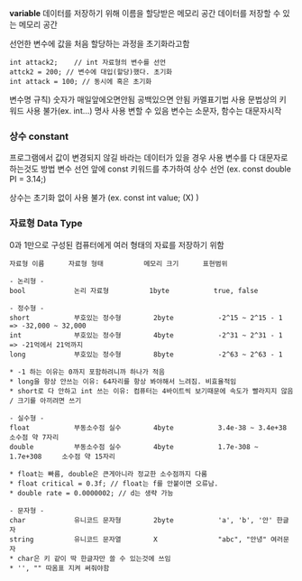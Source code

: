 **variable**
데이터를 저장하기 위해 이름을 할당받은 메모리 공간
데이터를 저장할 수 있는 메모리 공간

선언한 변수에 값을 처음 할당하는 과정을 초기화라고함
```
int attack2;	// int 자료형의 변수를 선언
attck2 = 200; // 변수에 대입(할당)했다. 초기화
int attack = 100; // 동시에 혹은 초기화
```

변수명 규칙)
숫자가 매일앞에오면안됨
공백있으면 안됨
카멜표기법 사용
문법상의 키워드 사용 불가(ex. int...)
명사 사용
변할 수 있음
변수는 소문자, 함수는 대문자시작	


### 상수 constant
프로그램에서 값이 변경되지 않길 바라는 데이터가 있을 경우 사용
변수를 다 대문자로 하는것도 방법
변수 선언 앞에 const 키워드를 추가하여 상수 선언
(ex. const double PI = 3.14;)

상수는 초기화 없이 사용 불가 (ex. const int value; (X) )

### 자료형 Data Type
0과 1만으로 구성된 컴퓨터에게 여러 형태의 자료를 저장하기 위함

```
자료형 이름	    자료형 형태	        메모리 크기	    표현범위

- 논리형 -
bool			논리 자료형	        1byte			true, false

- 정수형 -
short			부호있는 정수형	    2byte			-2^15 ~ 2^15 - 1 => -32,000 ~ 32,000
int			    부호있는 정수형	    4byte			-2^31 ~ 2^31 - 1 => -21억에서 21억까지
long			부호있는 정수형	    8byte			-2^63 ~ 2^63 - 1

* -1 하는 이유는 0까지 포함하려니까 하나가 적음
* long을 항상 안쓰는 이유: 64자리를 항상 봐야해서 느려짐. 비효율적임
* short로 다 안하고 int 쓰는 이유: 컴퓨터는 4바이트씩 보기때문에 속도가 빨라지지 않음 / 크기를 아끼려면 쓰기

- 실수형 - 
float			부동소수점 실수	    4byte			3.4e-38 ~ 3.4e+38 	소수점 약 7자리
double			부동소수점 실수	    4byte			1.7e-308 ~ 1.7e+308 	소수점 약 15자리 

* float는 빠름, double은 큰게아니라 정교한 소수점까지 다룸
* float critical = 0.3f; // float는 f를 안붙이면 오류남.
* double rate = 0.0000002; // d는 생략 가능

- 문자형 - 
char			유니코드 문자형	    2byte			'a', 'b', '안' 한글자
string			유니코드 문자열	    X			    "abc", "안녕" 여러문자
* char은 키 같이 딱 한글자만 쓸 수 있는것에 쓰임
* '', "" 따옴표 지켜 써줘야함
```

